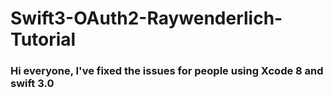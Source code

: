 # Swift3-OAuth2-Raywenderlich-Tutorial

### Hi everyone, I've fixed the issues for people using Xcode 8 and swift 3.0
